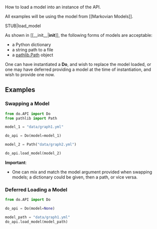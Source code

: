 How to load a model into an instance of the API.

All examples will be using the model from [[Markovian Models]].

STUB|load_model

As shown in [[\_\_init\_\_|__init__]], the following forms of models are acceptable:
- a Python dictionary
- a string path to a file
- a [pathlib.Path](https://docs.python.org/3/library/pathlib.html#pathlib.Path) object

One can have instantiated a **Do**, and wish to replace the model loaded, or one may have deferred providing a model at the time of instantiation, and wish to provide one now.

## Examples

### Swapping a Model

```python
from do.API import Do
from pathlib import Path

model_1 = "data/graph1.yml"

do_api = Do(model=model_1)

model_2 = Path("data/graph2.yml")

do_api.load_model(model_2)
```

**Important**:
- One can mix and match the model argument provided when swapping models; a dictionary could be given, then a path, or vice versa.

### Deferred Loading a Model

```python
from do.API import Do

do_api = Do(model=None)

model_path = "data/graph1.yml"
do_api.load_model(model_path)
```